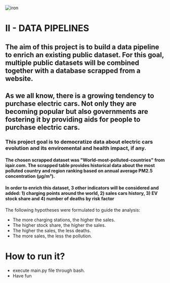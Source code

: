![iron](https://coursereport-s3-production.global.ssl.fastly.net/uploads/school/logo/84/original/logo-ironhack-blue.png)

# II - DATA PIPELINES

## The aim of this project is to build a data pipeline to enrich an existing public dataset. For this goal, multiple public datasets will be combined together with a database scrapped from a website.


## As we all know, there is a growing tendency to purchase electric cars. Not only they are becoming popular but also governments are fostering it by providing aids for people to purchase electric cars.

### This project goal is to democratize data about electric cars evolution and its enviromental and health impact, if any.


#### The chosen scrapped dataset was "World-most-polluted-countries" from iqair.com. The scrapped table provides historical data about the most polluted country and region ranking based on annual average PM2.5 concentration (μg/m³).

####  In order to enrich this dataset, 3 other indicators will be considered and added: 1) charging points around the world, 2) sales cars history, 3) EV stock share and 4) number of deaths by risk factor

The following hypotheses were formulated to guide the analysis:

- The more charging stations, the higher the sales.
- The higher stock share, the higher the sales.
- The higher the sales, the less deaths.
- The more sales, the less the pollution.


# How to run it?
- execute main.py file through bash.
- Have fun
